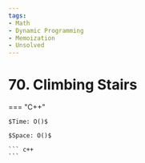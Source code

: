 ```yaml
---
tags:
- Math
- Dynamic Programming
- Memoization
- Unsolved
---
```



# 70. Climbing Stairs

=== "C++"

    $Time: O()$

    $Space: O()$

    ``` c++
    ```